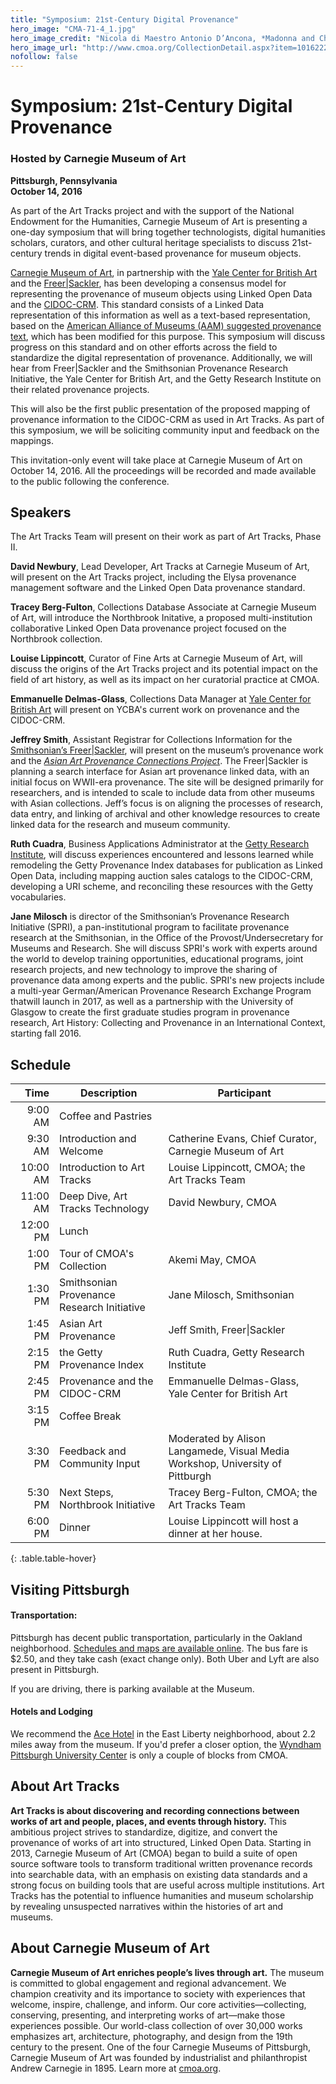 ```yaml
---
title: "Symposium: 21st-Century Digital Provenance"
hero_image: "CMA-71-4_1.jpg"
hero_image_credit: "Nicola di Maestro Antonio D’Ancona, *Madonna and Child Enthroned with SS. Leonard, Jerome, John the Baptist, and Francis* (detail), 1472. Carnegie Museum of Art, Howard A. Noble Fund, 71.4."
hero_image_url: "http://www.cmoa.org/CollectionDetail.aspx?item=1016222"
nofollow: false
---
```



# Symposium: 21st-Century Digital Provenance

### Hosted by Carnegie Museum of Art

**Pittsburgh, Pennsylvania**  
**October 14, 2016**

As part of the Art Tracks project and with the support of the National Endowment for the Humanities, Carnegie Museum of Art is presenting a one-day symposium that will bring together technologists, digital humanities scholars, curators, and other cultural heritage specialists to discuss 21st-century trends in digital event-based provenance for museum objects. 

[Carnegie Museum of Art](http://www.cmoa.org), in partnership with the [Yale Center for British Art](http://britishart.yale.edu) and the [Freer\|Sackler](https://www.asia.si.edu), has been developing a consensus model for representing the provenance of museum objects using Linked Open Data and the [CIDOC-CRM](http://www.cidoc-crm.org). This standard consists of a Linked Data representation of this information as well as a text-based representation, based on the [American Alliance of Museums (AAM) suggested provenance text](http://www.aam-us.org/docs/default-source/professional-resources/nepip-recommended-procedures), which has been modified for this purpose. This symposium will discuss progress on this standard and on other efforts across the field to standardize the digital representation of provenance.  Additionally, we will hear from Freer\|Sackler and the Smithsonian Provenance Research Initiative, the Yale Center for British Art, and the Getty Research Institute on their related provenance projects.  

This will also be the first public presentation of the proposed mapping of provenance information to the CIDOC-CRM as used in Art Tracks.  As part of this symposium, we will be soliciting community input and feedback on the mappings.

This invitation-only event will take place at Carnegie Museum of Art on October 14, 2016. All the proceedings will be recorded and made available to the public following the conference.

## Speakers

The Art Tracks Team will present on their work as part of Art Tracks, Phase II.

**David Newbury**, Lead Developer, Art Tracks at Carnegie Museum of Art, will present on the Art Tracks project, including the Elysa provenance management software and the Linked Open Data provenance standard.

**Tracey Berg-Fulton**, Collections Database Associate at Carnegie Museum of Art, will introduce the Northbrook Initative, a proposed multi-institution collaborative Linked Open Data provenance project focused on the Northbrook collection.

**Louise Lippincott**, Curator of Fine Arts at Carnegie Museum of Art, will discuss the origins of the Art Tracks project and its potential impact on the field of art history, as well as its impact on her curatorial practice at CMOA.

**Emmanuelle Delmas-Glass**, Collections Data Manager at [Yale Center for British Art](http://britishart.yale.edu) will present on YCBA's current work on provenance and the CIDOC-CRM.

**Jeffrey Smith**, Assistant Registrar for Collections Information for the [Smithsonian’s Freer\|Sackler](https://www.asia.si.edu), will present on the museum’s provenance work and the  [*Asian Art Provenance Connections Project*](http://www.asia.si.edu/collections/provenance.asp). The Freer\|Sackler is planning a search interface for Asian art provenance linked data, with an initial focus on WWII-era provenance. The site will be designed primarily for researchers, and is intended to scale to include data from other museums with Asian collections. Jeff’s focus is on aligning the processes of research, data entry, and linking of archival and other knowledge resources to create linked data for the research and museum community.

**Ruth Cuadra**, Business Applications Administrator at the [Getty Research Institute](http://www.getty.edu/research/), will discuss experiences encountered and lessons learned while remodeling the Getty Provenance Index databases for publication as Linked Open Data, including mapping auction sales catalogs to the CIDOC-CRM, developing a URI scheme, and reconciling these resources with the Getty vocabularies.

**Jane Milosch** is director of the Smithsonian’s Provenance Research Initiative (SPRI), a pan-institutional program to facilitate provenance research at the Smithsonian, in the Office of the Provost/Undersecretary for Museums and Research. She will discuss SPRI's work with experts around the world to develop training opportunities, educational programs, joint research projects, and new technology to improve the sharing of provenance data among experts and the public. SPRI's new projects include a multi-year German/American Provenance Research Exchange Program thatwill launch in 2017, as well as a partnership with the University of Glasgow to create the first graduate studies program in provenance research, Art History: Collecting and Provenance in an International Context, starting fall 2016.

## Schedule


| Time      | Description                      | Participant
|----------:|----------------------------------|-------------------------
| 9:00 AM   | Coffee and Pastries              |
| 9:30 AM   | Introduction and Welcome         | Catherine Evans, Chief Curator, Carnegie Museum of Art 
| 10:00 AM  | Introduction to Art Tracks       | Louise Lippincott, CMOA; the Art Tracks Team
| 11:00 AM  | Deep Dive, Art Tracks Technology | David Newbury, CMOA
| 12:00 PM  | Lunch                            |
| 1:00 PM   | Tour of CMOA's Collection        | Akemi May, CMOA
| 1:30 PM   | Smithsonian Provenance Research Initiative | Jane Milosch, Smithsonian
| 1:45 PM   | Asian Art Provenance             | Jeff Smith, Freer\|Sackler  
| 2:15 PM   | the Getty Provenance Index       | Ruth Cuadra, Getty Research Institute
| 2:45 PM   | Provenance and the CIDOC-CRM     | Emmanuelle Delmas-Glass, Yale Center for British Art
| 3:15 PM   | Coffee Break                     |
| 3:30 PM   | Feedback and Community Input     | Moderated by Alison Langamede, Visual Media Workshop, University of Pittburgh
| 5:30 PM   | Next Steps, Northbrook Initiative | Tracey Berg-Fulton, CMOA; the Art Tracks Team
| 6:00 PM   | Dinner                           | Louise Lippincott will host a dinner at her house.
{: .table.table-hover}


## Visiting Pittsburgh

#### Transportation:

Pittsburgh has decent public transportation, particularly in the Oakland neighborhood. [Schedules and maps are available online](http://www.portauthority.org/paac/SchedulesMaps/TripPlanner.aspx).  The bus fare is $2.50, and they take cash (exact change only).  Both Uber and Lyft are also present in Pittsburgh. 

If you are driving, there is parking available at the Museum.  

#### Hotels and Lodging

We recommend the [Ace Hotel](https://www.acehotel.com/pittsburgh) in the East Liberty neighborhood, about 2.2 miles away from the museum.  If you'd prefer a closer option, the [Wyndham Pittsburgh University Center](http://www.wyndhampittsburghuniversitycenter.com) is only a couple of blocks from CMOA.

## About Art Tracks

**Art Tracks is about discovering and recording connections between works of art and people, places, and events through history.** This ambitious project strives to standardize, digitize, and convert the provenance of works of art into structured, Linked Open Data. Starting in 2013, Carnegie Museum of Art (CMOA) began to build a suite of open source software tools to transform traditional written provenance records into searchable data, with an emphasis on existing data standards and a strong focus on building tools that are useful across multiple institutions. Art Tracks has the potential to influence humanities and museum scholarship by revealing unsuspected narratives within the histories of art and museums.

## About Carnegie Museum of Art

**Carnegie Museum of Art enriches people’s lives through art.** The museum is committed to global engagement and regional advancement. We champion creativity and its importance to society with experiences that welcome, inspire, challenge, and inform. Our core activities—collecting, conserving, presenting, and interpreting works of art—make those experiences possible. Our world-class collection of over 30,000 works emphasizes art, architecture, photography, and design from the 19th century to the present. One of the four Carnegie Museums of Pittsburgh, Carnegie Museum of Art was founded by industrialist and philanthropist Andrew Carnegie in 1895. Learn more at [cmoa.org](http://www.cmoa.org).